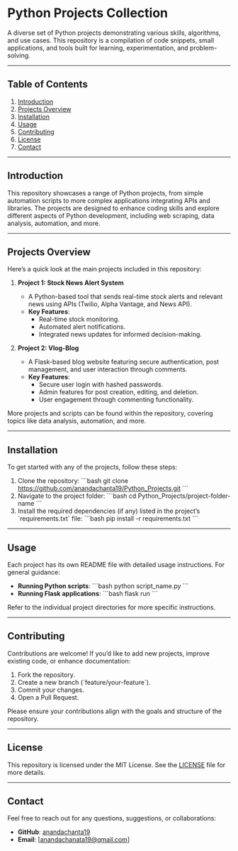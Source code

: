 # **Python Projects Collection**

A diverse set of Python projects demonstrating various skills, algorithms, and use cases. This repository is a compilation of code snippets, small applications, and tools built for learning, experimentation, and problem-solving.

---

## **Table of Contents**
1. [Introduction](#introduction)
2. [Projects Overview](#projects-overview)
3. [Installation](#installation)
4. [Usage](#usage)
5. [Contributing](#contributing)
6. [License](#license)
7. [Contact](#contact)

---

## **Introduction**

This repository showcases a range of Python projects, from simple automation scripts to more complex applications integrating APIs and libraries. The projects are designed to enhance coding skills and explore different aspects of Python development, including web scraping, data analysis, automation, and more.

---

## **Projects Overview**

Here’s a quick look at the main projects included in this repository:

1. **Project 1: Stock News Alert System**
    - A Python-based tool that sends real-time stock alerts and relevant news using APIs (Twilio, Alpha Vantage, and News API).
    - **Key Features**:
        - Real-time stock monitoring.
        - Automated alert notifications.
        - Integrated news updates for informed decision-making.

2. **Project 2: Vlog-Blog**
    - A Flask-based blog website featuring secure authentication, post management, and user interaction through comments.
    - **Key Features**:
        - Secure user login with hashed passwords.
        - Admin features for post creation, editing, and deletion.
        - User engagement through commenting functionality.

More projects and scripts can be found within the repository, covering topics like data analysis, automation, and more.

---

## **Installation**

To get started with any of the projects, follow these steps:

1. Clone the repository:
    \`\`\`bash
    git clone https://github.com/anandachanta19/Python_Projects.git
    \`\`\`
2. Navigate to the project folder:
    \`\`\`bash
    cd Python_Projects/project-folder-name
    \`\`\`
3. Install the required dependencies (if any) listed in the project’s \`requirements.txt\` file:
    \`\`\`bash
    pip install -r requirements.txt
    \`\`\`

---

## **Usage**

Each project has its own README file with detailed usage instructions. For general guidance:

- **Running Python scripts**:
    \`\`\`bash
    python script_name.py
    \`\`\`
- **Running Flask applications**:
    \`\`\`bash
    flask run
    \`\`\`

Refer to the individual project directories for more specific instructions.

---

## **Contributing**

Contributions are welcome! If you’d like to add new projects, improve existing code, or enhance documentation:

1. Fork the repository.
2. Create a new branch (\`feature/your-feature\`).
3. Commit your changes.
4. Open a Pull Request.

Please ensure your contributions align with the goals and structure of the repository.

---

## **License**

This repository is licensed under the MIT License. See the [LICENSE](LICENSE) file for more details.

---

## **Contact**

Feel free to reach out for any questions, suggestions, or collaborations:

- **GitHub**: [anandachanta19](https://github.com/anandachanta19)
- **Email**: [anandachanata19@gmail.com]
